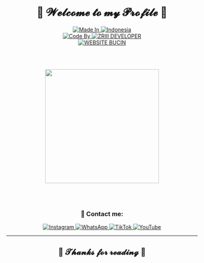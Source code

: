 <h1 align="center">💖 𝓦𝓮𝓵𝓬𝓸𝓶𝓮 𝓽𝓸 𝓶𝔂 𝓟𝓻𝓸𝓯𝓲𝓵𝓮 💖</h1>

<div align="center">

  <a href="#">
    <img src="https://img.shields.io/badge/Made%20In-FF0000?style=for-the-badge&logo=Made%20In&logoColor=white" alt="Made In" />
  </a>
  <a href="#">
    <img src="https://img.shields.io/badge/Indonesia-FFFFFF?style=for-the-badge&logo=Indonesia&logoColor=white" alt="Indonesia" />
  </a><br>
  <a href="#">
    <img src="https://img.shields.io/badge/Code%20By-FF0000?style=for-the-badge&logo=Code%20By&logoColor=white" alt="Code By" />
  </a>
  <a href="#">
    <img src="https://img.shields.io/badge/ZRIII%2027%20DEVELOPER-FFFFFF?style=for-the-badge&logo=developer&logoColor=white" alt="ZRIII DEVELOPER" />
  </a><br>
  <a href="#">
    <img src="https://img.shields.io/badge/WEBSITE%20BUCIN-FF0000?style=for-the-badge&logo=web&logoColor=white" alt="WEBSITE BUCIN" />
  </a>

  <br><br>

  <img src="https://images.squarespace-cdn.com/content/v1/5769fc401b631bab1addb2ab/1541580611624-TE64QGKRJG8SWAIUS7NS/ke17ZwdGBToddI8pDm48kPoswlzjSVMM-SxOp7CV59BZw-zPPgdn4jUwVcJE1ZvWQUxwkmyExglNqGp0IvTJZamWLI2zvYWH8K3-s_4yszcp2ryTI0HqTOaaUohrI8PI6FXy8c9PWtBlqAVlUS5izpdcIXDZqDYvprRqZ29Pw0o/coding-freak.gif" width="300"/>

  <br><br>

  <h3>📱 Contact me:</h3>

  <a href="https://www.instagram.com/mhmdalfadzri/">
    <img src="https://img.shields.io/badge/Instagram-E4405F?style=for-the-badge&logo=instagram&logoColor=white" alt="Instagram" />
  </a>

  <a href="https://wa.me/62895404128060">
    <img src="https://img.shields.io/badge/WhatsApp-25D366?style=for-the-badge&logo=whatsapp&logoColor=white" alt="WhatsApp" />
  </a>

  <a href="https://tiktok.com/@mhmdalfadzri">
    <img src="https://img.shields.io/badge/TikTok-010101?style=for-the-badge&logo=tiktok&logoColor=white" alt="TikTok" />
  </a>

  <a href="https://www.youtube.com/@mhmdalfadzri">
    <img src="https://img.shields.io/badge/YouTube-FF0000?style=for-the-badge&logo=youtube&logoColor=white" alt="YouTube" />
  </a>

</div>

---

<h2 align="center">🙏 𝓣𝓱𝓪𝓷𝓴𝓼 𝓯𝓸𝓻 𝓻𝓮𝓪𝓭𝓲𝓷𝓰 🙏</h2>
